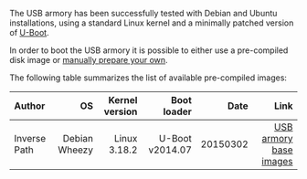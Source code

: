 The USB armory has been successfully tested with Debian and Ubuntu installations, using a standard Linux kernel and a minimally patched version of [U-Boot](https://github.com/inversepath/u-boot-usbarmory).

In order to boot the USB armory it is possible to either use a pre-compiled disk image or [manually prepare your own](https://github.com/inversepath/usbarmory/wiki/Preparing-a-bootable-microSD-image).

The following table summarizes the list of available pre-compiled images:

| Author        | OS            | Kernel version | Boot loader     | Date     | Link |
|:--------------|--------------:|---------------:|----------------:|---------:|-----:|
| Inverse Path  | Debian Wheezy | Linux 3.18.2   | U-Boot v2014.07 | 20150302 | [USB armory base images](http://dev.inversepath.com/download/usbarmory) |


